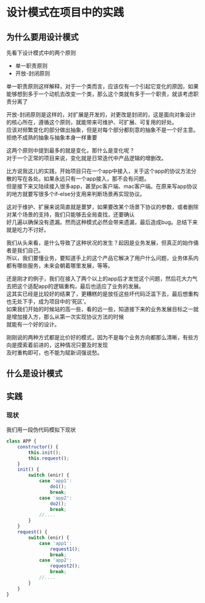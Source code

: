 # 设计模式在项目中的实践

## 为什么要用设计模式

先看下设计模式中的两个原则

* 单一职责原则    
* 开放-封闭原则    

单一职责原则这样解释，对于一个类而言，应该仅有一个引起它变化的原因，如果能够想到多于一个动机去改变一个类，那么这个类就有多于一个职责，就该考虑职责分离了     

开放-封闭原则是这样的，对扩展是开发的，对更改是封闭的，这是面向对象设计的核心所在，遵循这个原则，就能带来可维护、可扩展、可复用的好处。     
应该对频繁变化的部分做出抽象，但是对每个部分都刻意的抽象不是一个好主意。拒绝不成熟的抽象与抽象本身一样重要

这两个原则中提到最多的就是变化，那什么是变化呢？    
对于一个正常的项目来说，变化就是日常迭代中产品逻辑的增删改。

比方说我这儿的实践，开始项目只在一个app中接入，关于这个app的协议方法分散的写在各处。如果永远只有一个app接入，那不会有问题。     
但是接下来又陆续接入很多app，甚至pc客户端、mac客户端。在原来写app协议的地方就要写很多个if-else分支用来判断场景再实现协议。

这对于维护、扩展来说简直就是噩梦，如果要改某个场景下协议的参数，或者删除对某个场景的支持，我们只能够去全局查找，还要确认     
好几遍以确保没有遗漏。然而这种模式必然会带来遗漏，最后造成bug。总结下来就是吃力不讨好。

我们从头来看，是什么导致了这种状况的发生？起因是业务发展，但真正的始作俑者是我们自己。     
所以，我们要懂业务，要知道手上的这个产品它解决了用户什么问题，业务体系内都有哪些服务，未来会朝着哪里发展，等等。    

还是刚才的例子，我们在接入了两个以上的app后才发觉这个问题，然后花大力气去把这个适配app的逻辑重构，最后也适应了业务的发展。     
这其实已经是比较好的结果了，更糟糕的是放任这些坏代码泛滥下去，最后想重构也无处下手，成为项目中的‘死区’。      
如果我们开始的时候站的高一些，看的远一些，知道接下来的业务发展目标之一就是增加接入方，那么从第一次实现协议方法的时候     
就能有一个好的设计。

刚刚说的两种方式都是比价好的模式，因为不是每个业务方向都那么清晰，有些方向是摸索着前进的，这种情况只要及时发现      
及时重构即可，也不能为赋新词强说愁。

## 什么是设计模式

## 实践

### 现状

我们用一段伪代码模拟下现状

```javascript
class APP {
    constructor() {
        this.init();
        this.request();
    }
    init() {
        switch (enir) {
            case 'app1':
                do1();
                break;
            case 'app2':
                do2();
                break;
            //....
        }
    }
    request() {
        switch (enir) {
            case 'app1':
                request1();
                break;
            case 'app2':
                request2();
                break;
            //....
        }
    }
}
```

   

 

